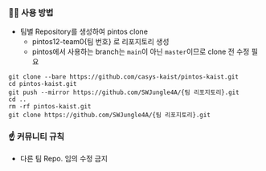 ### 👋🏻 사용 방법
- 팀별 Repository를 생성하여 pintos clone
  - pintos12-team0{팀 번호} 로 리포지토리 생성
  - pintos에서 사용하는 branch는 `main`이 아닌 `master`이므로 clone 전 수정 필요

```
git clone --bare https://github.com/casys-kaist/pintos-kaist.git
cd pintos-kaist.git
git push --mirror https://github.com/SWJungle4A/{팀 리포지토리}.git
cd ..
rm -rf pintos-kaist.git
git clone https://github.com/SWJungle4A/{팀 리포지토리}.git
```

### ☝️ 커뮤니티 규칙
- 다른 팀 Repo. 임의 수정 금지

